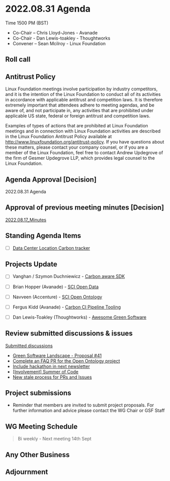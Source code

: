 # 2022.08.31 Agenda

Time 1500 PM (BST)

- Co-Chair – Chris Lloyd-Jones - Avanade
- Co-Chair - Dan Lewis-toakley - Thoughtworks
- Convener – Sean Mcilroy - Linux Foundation
  
## Roll call 
  
## Antitrust Policy
Linux Foundation meetings involve participation by industry competitors, and it is the intention of the Linux Foundation to conduct 
all of its activities in accordance with applicable antitrust and competition laws. 
It is therefore extremely important that attendees adhere to meeting agendas, and be aware of, and not participate in, any activities 
that are prohibited under applicable US state, federal or foreign antitrust and competition laws.

Examples of types of actions that are prohibited at Linux Foundation meetings and in connection with Linux Foundation activities are 
described in the Linux Foundation Antitrust Policy available at http://www.linuxfoundation.org/antitrust-policy. 
If you have questions about these matters, please contact your company counsel, or if you are a member of the Linux Foundation, 
feel free to contact Andrew Updegrove of the firm of Gesmer Updegrove LLP, which provides legal counsel to the Linux Foundation.
  
## Agenda Approval [Decision]

2022.08.31 Agenda
  
## Approval of previous meeting minutes [Decision]

[2022.08.17_Minutes](https://github.com/Green-Software-Foundation/opensource_wg/blob/main/Agenda_Minutes/2022.08.17_Minutes.md)

## Standing Agenda Items 

- [ ] [Data Center Location Carbon tracker](https://github.com/Green-Software-Foundation/data-center-location-carbon-tracker)


## Projects Update

- [ ] Vanghan / Szymon Duchniewicz - [Carbon aware SDK](https://github.com/Green-Software-Foundation/carbon-aware-sdk)

- [ ]  Brian Hopper (Avanade) - [SCI Open Data](https://github.com/Green-Software-Foundation/sci-data)

- [ ]  Navveen (Accenture) - [SCI Open Ontology](https://docs.google.com/document/d/1wPIMHOGxvaDH743CT0upf2AVR9pXwl6v/edit?usp=sharing&ouid=109368751668006670411&rtpof=true&sd=true)

- [ ]  Fergus Kidd (Avanade) - [Carbon CI Pipeline Tooling](https://github.com/Green-Software-Foundation/Carbon_CI_Pipeline_Tooling)

- [ ]  Dan Lewis-Toakley (Thoughtworks) - [Awesome Green Software](https://github.com/Green-Software-Foundation/awesome-green-software/tree/dev)

## Review submitted discussions & issues

[Submitted discussions](https://github.com/Green-Software-Foundation/innovation_wg/discussions)

- [Green Software Landscape - Proposal #41](https://github.com/Green-Software-Foundation/opensource_wg/issues/41)
- [Complete an FAQ PR for the Open Ontology project](https://github.com/Green-Software-Foundation/opensource_wg/issues/38)
- [Include hackathon in next newsletter](https://github.com/Green-Software-Foundation/opensource_wg/issues/39)
- [[Involvement] Summer of Code](https://github.com/Green-Software-Foundation/opensource_wg/issues/40)
- [New stale process for PRs and Issues](https://github.com/Green-Software-Foundation/opensource_wg/issues/34)

## Project submissions

 - Reminder that members are invited to submit project proposals. For further information and advice please contact the WG Chair or GSF Staff 

## WG Meeting Schedule

> Bi weekly - Next meeting 14th Sept

## Any Other Business

## Adjournment
